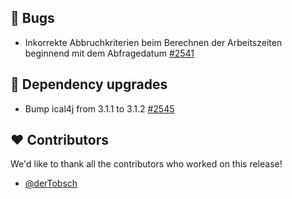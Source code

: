 ## 🐞 Bugs

- Inkorrekte Abbruchkriterien beim Berechnen der Arbeitszeiten beginnend mit dem Abfragedatum [#2541](https://github.com/urlaubsverwaltung/urlaubsverwaltung/issues/2541)

## 🔨 Dependency upgrades

- Bump ical4j from 3.1.1 to 3.1.2 [#2545](https://github.com/urlaubsverwaltung/urlaubsverwaltung/pull/2545)

## ❤️ Contributors

We'd like to thank all the contributors who worked on this release!

- [@derTobsch](https://github.com/derTobsch)
